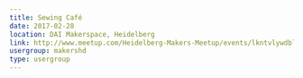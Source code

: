 ```yaml
---
title: Sewing Café
date: 2017-02-28
location: DAI Makerspace, Heidelberg
link: http://www.meetup.com/Heidelberg-Makers-Meetup/events/lkntvlywdblc/
usergroup: makershd
type: usergroup
---
```

